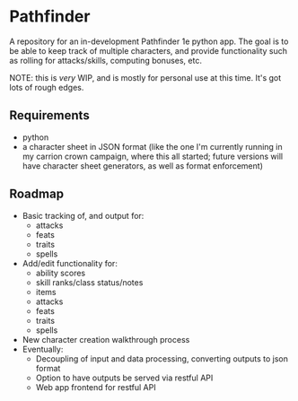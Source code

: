 # Pathfinder

A repository for an in-development Pathfinder 1e python app. The goal is to be 
able to keep track of multiple characters, and provide functionality such as 
rolling for attacks/skills, computing bonuses, etc.

NOTE: this is _very_ WIP, and is mostly for personal use at this time. It's 
got lots of rough edges.

## Requirements

+ python
+ a character sheet in JSON format (like the one I'm currently running in my carrion crown campaign, where this all started; future versions will have character sheet generators, as well as format enforcement)

## Roadmap

+ Basic tracking of, and output for:
    + attacks
    + feats
    + traits
    + spells
+ Add/edit functionality for:
    + ability scores
    + skill ranks/class status/notes
    + items
    + attacks
    + feats
    + traits
    + spells
+ New character creation walkthrough process
+ Eventually:
    + Decoupling of input and data processing, converting outputs to json format
    + Option to have outputs be served via restful API
    + Web app frontend for restful API
